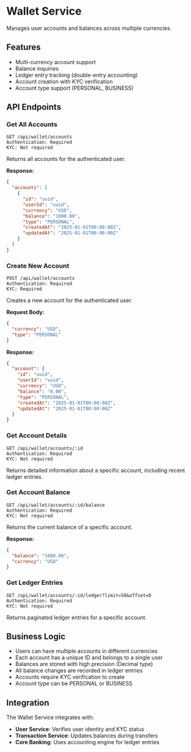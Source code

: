 # Wallet Service

Manages user accounts and balances across multiple currencies.

## Features

- Multi-currency account support
- Balance inquiries
- Ledger entry tracking (double-entry accounting)
- Account creation with KYC verification
- Account type support (PERSONAL, BUSINESS)

## API Endpoints

### Get All Accounts
```
GET /api/wallet/accounts
Authentication: Required
KYC: Not required
```

Returns all accounts for the authenticated user.

**Response:**
```json
{
  "accounts": [
    {
      "id": "uuid",
      "userId": "uuid",
      "currency": "USD",
      "balance": "1000.00",
      "type": "PERSONAL",
      "createdAt": "2025-01-01T00:00:00Z",
      "updatedAt": "2025-01-01T00:00:00Z"
    }
  ]
}
```

### Create New Account
```
POST /api/wallet/accounts
Authentication: Required
KYC: Required
```

Creates a new account for the authenticated user.

**Request Body:**
```json
{
  "currency": "USD",
  "type": "PERSONAL"
}
```

**Response:**
```json
{
  "account": {
    "id": "uuid",
    "userId": "uuid",
    "currency": "USD",
    "balance": "0.00",
    "type": "PERSONAL",
    "createdAt": "2025-01-01T00:00:00Z",
    "updatedAt": "2025-01-01T00:00:00Z"
  }
}
```

### Get Account Details
```
GET /api/wallet/accounts/:id
Authentication: Required
KYC: Not required
```

Returns detailed information about a specific account, including recent ledger entries.

### Get Account Balance
```
GET /api/wallet/accounts/:id/balance
Authentication: Required
KYC: Not required
```

Returns the current balance of a specific account.

**Response:**
```json
{
  "balance": "1000.00",
  "currency": "USD"
}
```

### Get Ledger Entries
```
GET /api/wallet/accounts/:id/ledger?limit=50&offset=0
Authentication: Required
KYC: Not required
```

Returns paginated ledger entries for a specific account.

## Business Logic

- Users can have multiple accounts in different currencies
- Each account has a unique ID and belongs to a single user
- Balances are stored with high precision (Decimal type)
- All balance changes are recorded in ledger entries
- Accounts require KYC verification to create
- Account type can be PERSONAL or BUSINESS

## Integration

The Wallet Service integrates with:
- **User Service**: Verifies user identity and KYC status
- **Transaction Service**: Updates balances during transfers
- **Core Banking**: Uses accounting engine for ledger entries

